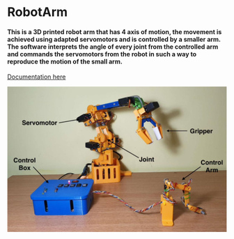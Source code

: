 # RobotArm

#### This is a 3D printed robot arm that has 4 axis of motion, the movement is achieved using adapted servomotors and is controlled by a smaller arm. The software interprets the angle of every joint from the controlled arm and commands the servomotors from the robot in such a way to reproduce the motion of the small arm.

[Documentation here](Diploma%20Thesis%20-%20Hangan%20Florin.pdf)
  
   
   

![](Screenshot.png)
